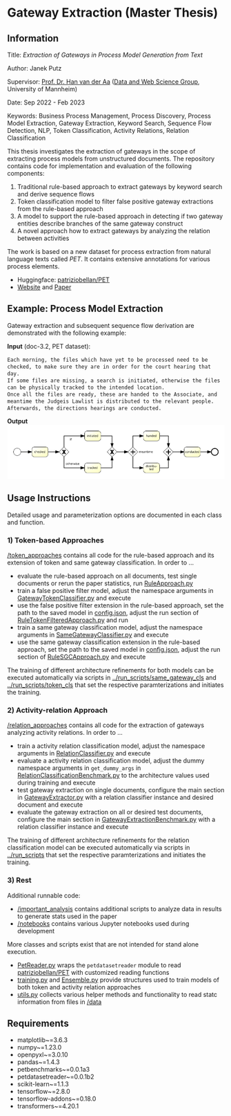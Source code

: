 # Gateway Extraction (Master Thesis)

## Information

Title: *Extraction of Gateways in Process Model Generation from Text*

Author: Janek Putz

Supervisor: [Prof. Dr. Han van der Aa](https://hanvanderaa.com/) ([Data and Web Science Group](https://www.uni-mannheim.de/dws/), University of Mannheim)

Date: Sep 2022 - Feb 2023

Keywords: Business Process Management, Process Discovery, Process Model Extraction, Gateway Extraction, Keyword Search, Sequence Flow Detection, NLP, Token Classification, Activity Relations, Relation Classification

This thesis investigates the extraction of gateways in the scope of extracting process models from unstructured documents. The repository contains code for implementation and evaluation of the following components:
1. Traditional rule-based approach to extract gateways by keyword search and derive sequence flows
2. Token classification model to filter false positive gateway extractions from the rule-based approach
3. A model to support the rule-based approach in detecting if two gateway entities describe branches of the same gateway construct
4. A novel approach how to extract gateways by analyzing the relation between activities

The work is based on a new dataset for process extraction from natural language texts called *PET*. It contains extensive annotations for various process elements.
+ Huggingface: [patriziobellan/PET](https://huggingface.co/datasets/patriziobellan/PET)
+ [Website](https://pdi.fbk.eu/pet-dataset/) and [Paper](https://arxiv.org/abs/2203.04860)


## Example: Process Model Extraction
Gateway extraction and subsequent sequence flow derivation are demonstrated with the following example:

**Input** (doc-3.2, PET dataset):
````
Each morning, the files which have yet to be processed need to be checked, to make sure they are in order for the court hearing that day.
If some files are missing, a search is initiated, otherwise the files can be physically tracked to the intended location.
Once all the files are ready, these are handed to the Associate, and meantime the Judgeis Lawlist is distributed to the relevant people.
Afterwards, the directions hearings are conducted.
````

**Output**
![doc-3.2](/other/doc-3.2.png)


## Usage Instructions
Detailed usage and parameterization options are documented in each class and function.

### 1) Token-based Approaches
[/token_approaches](/token_approaches) contains all code for the rule-based approach and its extension of token and same gateway classification.
In order to ...
+ evaluate the rule-based approach on all documents, test single documents or rerun the paper statistics, run [RuleApproach.py](/token_approaches/RuleApproach.py)
+ train a false positive filter model, adjust the namespace arguments in [GatewayTokenClassifier.py](/token_approaches/GatewayTokenClassifier.py) and execute
+ use the false positive filter extension in the rule-based approach, set the path to the saved model in [config.json](config.json), adjust the run section of [RuleTokenFilteredApproach.py](token_approaches/RuleTokenFilteredApproach.py) and run
+ train a same gateway classification model, adjust the namespace arguments in [SameGatewayClassifier.py](/token_approaches/SameGatewayClassifier.py) and execute
+ use the same gateway classification extension in the rule-based approach, set the path to the saved model in [config.json](config.json), adjust the run section of [RuleSGCApproach.py](token_approaches/RuleSGCApproach.py) and execute

The training of different architecture refinements for both models can be executed automatically via scripts in [../run_scripts/same_gateway_cls](/token_approaches/run_scripts/same_gateway_cls) and [../run_scripts/token_cls](/token_approaches/run_scripts/token_cls) that set the respective paramterizations and initiates the training.

### 2) Activity-relation Approach
[/relation_approaches](/relation_approaches) contains all code for the extraction of gateways analyzing activity relations.
In order to ...
+ train a activity relation classification model, adjust the namespace arguments in [RelationClassifier.py](/relation_approaches/RelationClassifier.py) and execute
+ evaluate a activity relation classification model, adjust the dummy namespace arguments in ``get_dummy_args`` in [RelationClassificationBenchmark.py](/relation_approaches/RelationClassificationBenchmark.py) to the architecture values used during training and execute
+ test gateway extraction on single documents, configure the main section in [GatewayExtractor.py](/relation_approaches/GatewayExtractor.py) with a relation classifier instance and desired document and execute
+ evaluate the gateway extraction on all or desired test documents, configure the main section in [GatewayExtractionBenchmark.py](/relation_approaches/GatewayExtractionBenchmark.py) with a relation classifier instance and execute

The training of different architecture refinements for the relation classification model can be executed automatically via scripts in [../run_scripts](/relation_approaches/run_scripts) that set the respective paramterizations and initiates the training.

### 3) Rest
Additional runnable code:
+ [/important_analysis](/important_analysis) contains additional scripts to analyze data in results to generate stats used in the paper
+ [/notebooks](/notebooks) contains various Jupyter notebooks used during development

More classes and scripts exist that are not intended for stand alone execution.
+ [PetReader.py](/PetReader.py) wraps the ``petdatasetreader`` module to read [patriziobellan/PET](https://huggingface.co/datasets/patriziobellan/PET) with customized reading functions
+ [training.py](/training.py) and [Ensemble.py](/Ensemble.py) provide structures used to train models of both token and activity relation approaches
+ [utils.py](/utils.py) collects various helper methods and functionality to read statc information from files in [/data](/data)

## Requirements
+ matplotlib~=3.6.3
+ numpy~=1.23.0
+ openpyxl~=3.0.10
+ pandas~=1.4.3
+ petbenchmarks~=0.0.1a3
+ petdatasetreader~=0.0.1b2
+ scikit-learn~=1.1.3
+ tensorflow~=2.8.0
+ tensorflow-addons~=0.18.0
+ transformers~=4.20.1